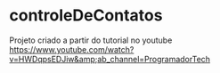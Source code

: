 # controleDeContatos
Projeto criado a partir do tutorial no youtube  https://www.youtube.com/watch?v=HWDqpsEDJiw&amp;ab_channel=ProgramadorTech
